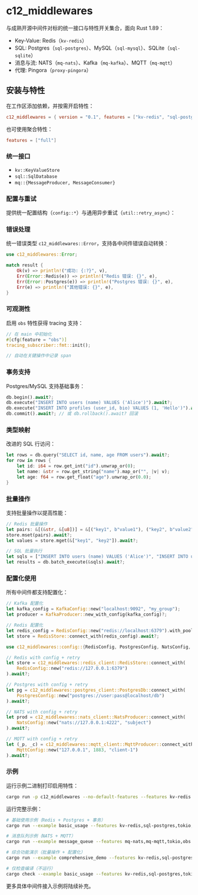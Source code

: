 # c12_middlewares

与成熟开源中间件对标的统一接口与特性开关集合，面向 Rust 1.89：

- Key-Value: Redis（`kv-redis`）
- SQL: Postgres（`sql-postgres`）、MySQL（`sql-mysql`）、SQLite（`sql-sqlite`）
- 消息与流: NATS（`mq-nats`）、Kafka（`mq-kafka`）、MQTT（`mq-mqtt`）
- 代理: Pingora（`proxy-pingora`）

## 安装与特性

在工作区添加依赖，并按需开启特性：

```toml
c12_middlewares = { version = "0.1", features = ["kv-redis", "sql-postgres"] }
```

也可使用聚合特性：

```toml
features = ["full"]
```

### 统一接口

- `kv::KeyValueStore`
- `sql::SqlDatabase`
- `mq::{MessageProducer, MessageConsumer}`

### 配置与重试

提供统一配置结构（`config::*`）与通用异步重试（`util::retry_async`）：

### 错误处理

统一错误类型 `c12_middlewares::Error`，支持各中间件错误自动转换：

```rust
use c12_middlewares::Error;

match result {
    Ok(v) => println!("成功: {:?}", v),
    Err(Error::Redis(e)) => println!("Redis 错误: {}", e),
    Err(Error::Postgres(e)) => println!("Postgres 错误: {}", e),
    Err(e) => println!("其他错误: {}", e),
}
```

### 可观测性

启用 `obs` 特性获得 tracing 支持：

```rust
// 在 main 中初始化
#[cfg(feature = "obs")]
tracing_subscriber::fmt::init();

// 自动在关键操作中记录 span
```

### 事务支持

Postgres/MySQL 支持基础事务：

```rust
db.begin().await?;
db.execute("INSERT INTO users (name) VALUES ('Alice')").await?;
db.execute("INSERT INTO profiles (user_id, bio) VALUES (1, 'Hello')").await?;
db.commit().await?; // 或 db.rollback().await? 回滚
```

### 类型映射

改进的 SQL 行访问：

```rust
let rows = db.query("SELECT id, name, age FROM users").await?;
for row in rows {
    let id: i64 = row.get_int("id").unwrap_or(0);
    let name: &str = row.get_string("name").map_or("", |v| v);
    let age: f64 = row.get_float("age").unwrap_or(0.0);
}
```

### 批量操作

支持批量操作以提高性能：

```rust
// Redis 批量操作
let pairs: &[(&str, &[u8])] = &[("key1", b"value1"), ("key2", b"value2")];
store.mset(pairs).await?;
let values = store.mget(&["key1", "key2"]).await?;

// SQL 批量执行
let sqls = ["INSERT INTO users (name) VALUES ('Alice')", "INSERT INTO users (name) VALUES ('Bob')"];
let results = db.batch_execute(&sqls).await?;
```

### 配置化使用

所有中间件都支持配置化：

```rust
// Kafka 配置化
let kafka_config = KafkaConfig::new("localhost:9092", "my_group");
let producer = KafkaProducer::new_with_config(kafka_config)?;

// Redis 配置化
let redis_config = RedisConfig::new("redis://localhost:6379").with_pool_size(10);
let store = RedisStore::connect_with(redis_config).await?;
```

```rust
use c12_middlewares::config::{RedisConfig, PostgresConfig, NatsConfig, MqttConfig};

// Redis with config + retry
let store = c12_middlewares::redis_client::RedisStore::connect_with(
    RedisConfig::new("redis://127.0.0.1:6379")
).await?;

// Postgres with config + retry
let pg = c12_middlewares::postgres_client::PostgresDb::connect_with(
    PostgresConfig::new("postgres://user:pass@localhost/db")
).await?;

// NATS with config + retry
let prod = c12_middlewares::nats_client::NatsProducer::connect_with(
    NatsConfig::new("nats://127.0.0.1:4222", "subject")
).await?;

// MQTT with config + retry
let (_p, _c) = c12_middlewares::mqtt_client::MqttProducer::connect_with(
    MqttConfig::new("127.0.0.1", 1883, "client-1")
).await?;
```

### 示例

运行示例二进制打印启用特性：

```bash
cargo run -p c12_middlewares --no-default-features --features kv-redis
```

运行完整示例：

```bash
# 基础使用示例（Redis + Postgres + 事务）
cargo run --example basic_usage --features kv-redis,sql-postgres,tokio,obs

# 消息队列示例（NATS + MQTT）
cargo run --example message_queue --features mq-nats,mq-mqtt,tokio,obs

# 综合功能演示（批量操作 + 配置化）
cargo run --example comprehensive_demo --features kv-redis,sql-postgres,tokio

# 仅检查编译（不运行）
cargo check --example basic_usage --features kv-redis,sql-postgres,tokio
```

更多具体中间件接入示例将陆续补充。

